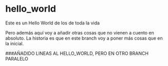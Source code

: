 # hello_world
Este es un Hello World de los de toda la vida

Pero además aquí voy a añadir otras cosas que no vienen a cuento en absoluto.
La historia es que en este branch voy a poner más cosas que en la inicial.

###AÑADIDO LINEAS AL HELLO_WORLD, PERO EN OTRO BRANCH PARALELO
